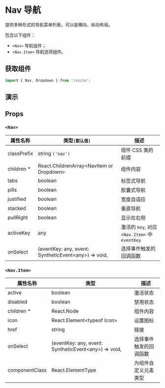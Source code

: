 # Nav 导航

提供多种形式的导航菜单列表，可以是横向、纵向布局。

包含以下组件：

* `<Nav>` 导航组件；
* `<Nav.Item>` 导航选项组件。

## 获取组件

```js
import { Nav, Dropdown } from 'rsuite';
```

## 演示

<!--{demo}-->

## Props

### `<Nav>`

| 属性名称    | 类型`(默认值)`                                             | 描述                                          |
| ----------- | ---------------------------------------------------------- | --------------------------------------------- |
| classPrefix | string `('nav')`                                           | 组件 CSS 类的前缀                                    |
| children \* | React.ChildrenArray&lt;NavItem or Dropdown&gt;             | 组件内容                                      |
| tabs        | boolean                                                    | 标签式导航                                    |
| pills       | boolean                                                    | 胶囊式导航                                    |
| justified   | boolean                                                    | 宽度自适应                                    |
| stacked     | boolean                                                    | 垂直导航                                      |
| pullRight   | boolean                                                    | 显示在右侧                                    |
| activeKey   | any                                                        | 激活的 `key`, 对应 `<Nav.Item>` 中 `eventKey` |
| onSelect    | (eventKey: any, event: SyntheticEvent&lt;any&gt;) => void, | 选择事件触发的回调函数                        |

### `<Nav.Item>`

| 属性名称       | 类型                                                | 描述                   |
| -------------- | --------------------------------------------------- | ---------------------- |
| active         | boolean                                             | 激活状态               |
| disabled       | boolean                                             | 禁用状态               |
| children \*    | React.Node                                          | 组件内容               |
| icon           | React.Element&lt;typeof Icon&gt;                    | 设置图标               |
| href           | string                                              | 链接                   |
| onSelect       | (eventKey: any, event: SyntheticEvent&lt;any&gt;) => void, | 选择事件触发的回调函数 |
| componentClass | React.ElementType                                   | 为组件自定义元素类型   |
